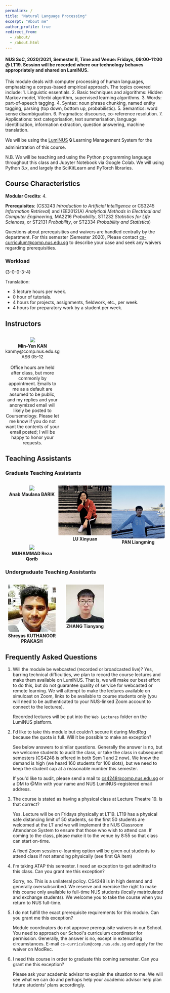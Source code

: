 ```yaml
---
permalink: /
title: "Natural Language Processing"
excerpt: "About me"
author_profile: true
redirect_from:
  - /about/
  - /about.html
---
```


#### NUS SoC, 2020/2021, Semester II, Time and Venue: Fridays, 09:00-11:00 @ LT19.  Session will be recorded where our technology behaves appropriately and shared on LumiNUS. 

<!-- 
<P>&nbsp;
</P>
<P>&nbsp;
</P>
<P>&nbsp;
</P>
-->   

This module deals with computer processing of human languages, emphasizing a corpus-based empirical approach. The topics covered include: 1. Linguistic essentials. 2. Basic techniques and algorithms: Hidden Markov model, Viterbi algorithm, supervised learning algorithms. 3. Words: part-of-speech tagging. 4. Syntax: noun phrase chunking, named entity tagging, parsing (top down, bottom up, probabilistic). 5. Semantics: word sense disambiguation. 6. Pragmatics: discourse, co-reference resolution. 7. Applications: text categorisation, text summarisation, language identification, information extraction, question answering, machine translation.

We will be using the [LumiNUS](https://luminus.nus.edu.sg/modules/eba8b739-2fa1-4148-8384-d1fe7a1034fb) 🔒 Learning Management System for the administration of this course.

N.B. We will be teaching and using the Python programming language throughout this class and Jupyter Notebook via Google Colab. We will using Python 3.x, and largely the SciKitLearn and PyTorch libraries.

## Course Characteristics

**Modular Credits**: 4.

**Prerequisites**: (CS3243 _Introduction to Artificial Intelligence_ or CS3245 _Information Retrieval_) and (EE2012(A) _Analytical Methods in Electrical and Computer Engineering_, MA2216 _Probability_, ST1232 _Statistics for Life Sciences_, or ST2131 _Probability_, or ST2334 _Probability and Statistics_)

Questions about prerequisities and waivers are handled centrally by the department. For this semester (Semester 2020), Please contact [cs-curriculum@comp.nus.edu.sg](mailto:cs-curriculum@comp.nus.edu.sg) to describe your case and seek any waivers regarding prerequisities.

### Workload

(3-0-0-3-4)

Translation:

* 3 lecture hours per week.
* 0 hour of tutorials.
* 4 hours for projects, assignments, fieldwork, etc., per week.
* 4 hours for preparatory work by a student per week.

## Instructors

<div style="text-align:center; display:grid; grid-template-columns: 1fr 1fr 1fr; margin-top:30px;">

<div class="tutor__profile">
  <img src="images/kanmy.jpg"/>
  <div>
    <strong>Min-Yen KAN</strong><br/>
    <a href="mailto:kanmy@comp.nus.edu.sg" style="text-decoration:none"><i class="fas fa-envelope"></i> kanmy@comp.nus.edu.sg</a><br/>
    <i class="fas fa-building"></i> AS6 05-12<br/><br/>
    Office hours are held after class, but more commonly by appointment. Emails to me as a default are assumed to be public, and my replies and your anonymized email will likely be posted to Coursemology. Please let me know if you do not want the contents of your email posted; I will be happy to honor your requests.
  </div>
</div>

</div>

## Teaching Assistants

<!-- Copy above tile from instructor -->

### Graduate Teaching Assistants

<div style="text-align:center; display:grid; grid-template-columns: 1fr 1fr 1fr; margin-top:30px;">

<div class="tutor__profile">
  <img src="images/bio-photo.jpg"/><BR/>
  <strong>Anab Maulana BARIK</strong>
  <BR/>
<!--  <A HREF="mailto:e0546093@u.nus.edu">e0546093@u.nus.edu</A><BR/> -->
</div>

<div class="tutor__profile">
  <img src="images/xinyuan.jpg"/><BR/>
  <strong>LU Xinyuan</strong>
  <BR/>
<!--  <A HREF="mailto:e0517237@u.nus.edu">e0517237@u.nus.edu</A><BR/> -->
</div>

<div class="tutor__profile">
  <img src="images/liangming.jpg"/><BR/>
  <strong>PAN Liangming</strong>
  <BR/>
<!--  <A HREF="mailto:e0272310@u.nus.edu">e0272310@u.nus.edu</A><BR/> -->
</div>

<div class="tutor__profile">
  <img src="images/bio-photo.jpg"/><BR/>
  <strong>MUHAMMAD Reza Qorib</strong>
  <BR/>
<!--  <A HREF="mailto:e0514925@u.nus.edu">e0514925@u.nus.edu</A><BR/>  -->
</div>

</div>

### Undergraduate Teaching Assistants

<div style="text-align:center; display:grid; grid-template-columns: 1fr 1fr 1fr; margin-top:30px;">

<div class="tutor__profile"> 
  <img src="images/Shreyas.jpg"/><BR/> 
  <strong>Shreyas KUTHANOOR PRAKASH</strong> 
  <BR/> 
<!--  <A HREF="mailto:e0238588@u.nus.edu">e0238588@u.nus.edu</A><BR/> -->
</div>

<div class="tutor__profile"> 
  <img src="images/Tianyang.jpg"/><BR/> 
  <strong>ZHANG Tianyang</strong> 
  <BR/> 
<!--  <A HREF="mailto:e0253753@u.nus.edu">e0253753@u.nus.edu</A><BR/>  -->
</div>

</div>

## Frequently Asked Questions

1. Will the module be webcasted (recorded or broadcasted live)?
   Yes, barring technical difficulties, we plan to record the course lectures and make them available on LumiNUS.  That is, we will make our best effort to do this, but do not guarantee quality of service for webcasted or remote learning.  We will attempt to make the lectures available on simulcast on Zoom, links to be available to course students only (you will need to be authenticated to your NUS-linked Zoom account to connect to the lectures).

   Recorded lectures will be put into the `Web Lectures` folder on the LumiNUS platform.

2. I'd like to take this module but couldn't secure it during ModReg because the quota is full.  Will it be possible to make an exception?

   See below answers to similar questions.  Generally the answer is no, but we welcome students to audit the class, or take the class in subsequent semesters (CS4248 is offered in both Sem 1 and 2 now).  We know the demand is high (we heard 160 students for 100 slots), but we need to keep the student cap at a reasonable number this semester.  

   If you'd like to audit, please send a mail to cs4248@comp.nus.edu.sg or a DM to @Min with your name and NUS LumiNUS-registered email address.

3. The course is stated as having a physical class at Lecture Theatre 19.  Is that correct?

   Yes.  Lecture will be on Fridays physically at LT19.  LT19 has a physical safe distancing limit of 50 students, so the first 50 students are welcomed at the LT and we will implement the NUS Classroom Attendance System to ensure that those who wish to attend can.  If coming to the class, please make it to the venue by 8:55 so that class can start on-time.

   A fixed Zoom session e-learning option will be given out students to attend class if not attending physically (see first QA item)

4. I'm taking ATAP this semester.  I need an exception to get admitted to this class.  Can you grant me this exception?

   Sorry, no.  This is a unilateral policy.  CS4248 is in high demand and generally oversubscribed.  We reserve and exercise the right to make this course only available to full-time NUS students (locally matriculated and exchange students).  We welcome you to take the course when you return to NUS full-time.

5. I do not fulfill the exact prerequisite requirements for this module.  Can you grant me this exception?

   Module coordinators do not approve prerequisite waivers in our School.  You need to approach our School's curriculum coordinator for permission.  Generally, the answer is no, except in extenuating circumstances.  E-mail `cs-curriculum@comp.nus.edu.sg` and apply for the waiver on ModRec. 

6. I need this course in order to graduate this coming semester.  Can you grant me this exception?

   Please ask your academic advisor to explain the situation to me.  We will see what we can do and perhaps help your academic advisor help plan future students' plans accordingly.
